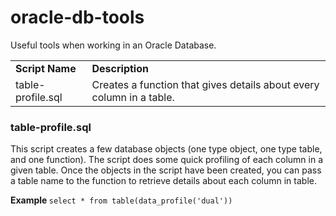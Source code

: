 # oracle-db-tools
Useful tools when working in an Oracle Database.

<table><tr><td><b>Script Name</b></td><td><b>Description</b></td></tr>
  <tr><td>table-profile.sql</td><td>Creates a function that gives details about every column in a table.</td></tr></table>
  
  <h3>table-profile.sql</h3>
  This script creates a few database objects (one type object, one type table, and one function). The script does some quick profiling of each column in a given table. Once the objects in the script have been created, you can pass a table name to the function to retrieve details about each column in table.
  
<b> Example </b> ``` select * from table(data_profile('dual')) ```
